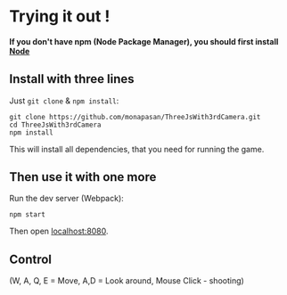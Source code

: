 # Trying it out !

#### If you don't have npm (Node Package Manager), you should first install [Node](https://nodejs.org/en/)

## Install with three lines

Just `git clone` & `npm install`:

```
git clone https://github.com/monapasan/ThreeJsWith3rdCamera.git
cd ThreeJsWith3rdCamera
npm install
```

This will install all dependencies, that you need for running the game.


## Then use it with one more

Run the dev server (Webpack):

```
npm start
```

Then open [localhost:8080](http://localhost:8080/).

## Control
(W, A, Q, E = Move, A,D = Look around, Mouse Click - shooting)
